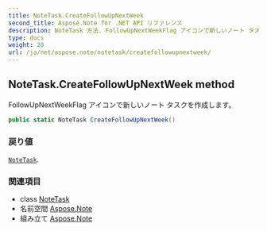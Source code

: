```yaml
---
title: NoteTask.CreateFollowUpNextWeek
second_title: Aspose.Note for .NET API リファレンス
description: NoteTask 方法. FollowUpNextWeekFlag アイコンで新しいノート タスクを作成します
type: docs
weight: 20
url: /ja/net/aspose.note/notetask/createfollowupnextweek/
---
```

## NoteTask.CreateFollowUpNextWeek method

FollowUpNextWeekFlag アイコンで新しいノート タスクを作成します。

```csharp
public static NoteTask CreateFollowUpNextWeek()
```

### 戻り値

[`NoteTask`](../).

### 関連項目

* class [NoteTask](../)
* 名前空間 [Aspose.Note](../../notetask/)
* 組み立て [Aspose.Note](../../../)


